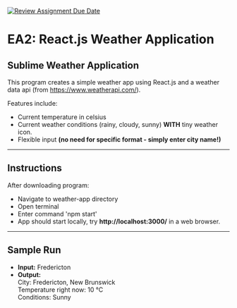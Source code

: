 [![Review Assignment Due Date](https://classroom.github.com/assets/deadline-readme-button-24ddc0f5d75046c5622901739e7c5dd533143b0c8e959d652212380cedb1ea36.svg)](https://classroom.github.com/a/RPDAFNpj)
# EA2: React.js Weather Application
## Sublime Weather Application
This program creates a simple weather app using React.js and a weather data api (from https://www.weatherapi.com/).

Features include:
- Current temperature in celsius
- Current weather conditions (rainy, cloudy, sunny) **WITH** tiny weather icon.
- Flexible input **(no need for specific format - simply enter city name!)**

---
## Instructions

After downloading program:
- Navigate to weather-app directory
- Open terminal
- Enter command 'npm start'
- App should start locally, try **http://localhost:3000/** in a web browser.

---
## Sample Run

- **Input:** Fredericton
- **Output:** <br>
  City: Fredericton, New Brunswick <br>
  Temperature right now: 10 °C <br>
  Conditions: Sunny <br>
